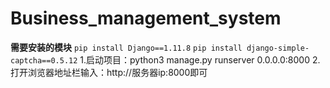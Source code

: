 # Business_management_system
**需要安装的模块**
    `pip install Django==1.11.8`
    `pip install django-simple-captcha==0.5.12`
1.启动项目：python3 manage.py runserver 0.0.0.0:8000
2.打开浏览器地址栏输入：http://服务器ip:8000即可
